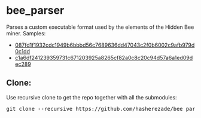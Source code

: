 # bee_parser

Parses a custom executable format used by the elements of the Hidden Bee miner.
Samples:
+ [087fd1f1932cdc1949b6bbbd56c7689636dd47043c2f0b6002c9afb979d0c1dd](https://www.virustotal.com/#/file/087fd1f1932cdc1949b6bbbd56c7689636dd47043c2f0b6002c9afb979d0c1dd/detection)
+ [c1a6df241239359731c671203925a8265cf82a0c8c20c94d57a6a1ed09dec289](https://www.virustotal.com/#/file/c1a6df241239359731c671203925a8265cf82a0c8c20c94d57a6a1ed09dec289/detection)

Clone:
-
Use recursive clone to get the repo together with all the submodules:
<pre>
git clone --recursive https://github.com/hasherezade/bee_parser.git
</pre>
